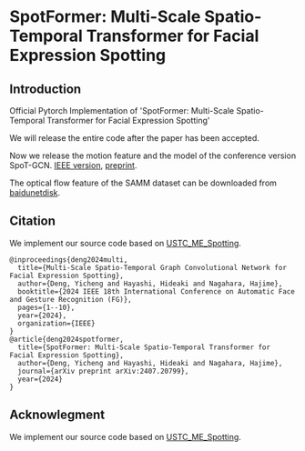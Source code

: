 # SpotFormer: Multi-Scale Spatio-Temporal Transformer for Facial Expression Spotting

## Introduction
Official Pytorch Implementation of 'SpotFormer: Multi-Scale Spatio-Temporal Transformer for Facial Expression Spotting'

We will release the entire code after the paper has been accepted.

Now we release the motion feature and the model of the conference version SpoT-GCN. [IEEE version](https://ieeexplore.ieee.org/abstract/document/10581968), [preprint](https://arxiv.org/abs/2403.15994).

The optical flow feature of the SAMM dataset can be downloaded from [baidunetdisk](https://pan.baidu.com/s/1GbAgqFqI8ReXd23cV4Tvpw?pwd=24ys).

## Citation
We implement our source code based on [USTC_ME_Spotting](https://github.com/wenhaocold/USTC_ME_Spotting).

```
@inproceedings{deng2024multi,
  title={Multi-Scale Spatio-Temporal Graph Convolutional Network for Facial Expression Spotting},
  author={Deng, Yicheng and Hayashi, Hideaki and Nagahara, Hajime},
  booktitle={2024 IEEE 18th International Conference on Automatic Face and Gesture Recognition (FG)},
  pages={1--10},
  year={2024},
  organization={IEEE}
}
@article{deng2024spotformer,
  title={SpotFormer: Multi-Scale Spatio-Temporal Transformer for Facial Expression Spotting},
  author={Deng, Yicheng and Hayashi, Hideaki and Nagahara, Hajime},
  journal={arXiv preprint arXiv:2407.20799},
  year={2024}
}
```

## Acknowlegment
We implement our source code based on [USTC_ME_Spotting](https://github.com/wenhaocold/USTC_ME_Spotting).
